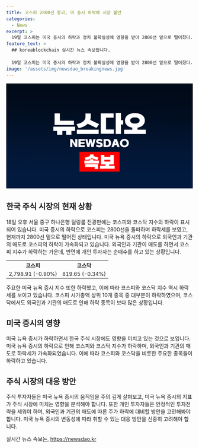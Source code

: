 ```yaml
---
title: 코스피 2800선 붕괴, 미 증시 하락에 시장 불안
categories:
  - News
excerpt: >
  19일 코스피는 미국 증시의 하락과 정치 불확실성에 영향을 받아 2800선 밑으로 떨어졌다. 외국인과 기관의 매도로 인해 하락세를 기록했으며, 뉴욕 증시와 연동된 코스피의 약세가 이어졌다. 주요 기업들의 주가는 대부분 하락하였고, 코스닥도 산업별로 혼조를 보였다. 외국인과 기관의 매도에 반해 개인은 순매수를 이어갔다.
feature_text: >
  ## koreablockchain 실시간 뉴스 속보입니다.

  19일 코스피는 미국 증시의 하락과 정치 불확실성에 영향을 받아 2800선 밑으로 떨어졌다. 외국인과 기관의 매도로 인해 하락세를 기록했으며, 뉴욕 증시와 연동된 코스피의 약세가 이어졌다. 주요 기업들의 주가는 대부분 하락하였고, 코스닥도 산업별로 혼조를 보였다. 외국인과 기관의 매도에 반해 개인은 순매수를 이어갔다.
image: '/assets/img/newsdao_breakingnews.jpg'
---
```


<p><img src="/assets/img/newsdao_breakingnews.jpg" alt="koreablockchain 속보" /></p>

<h2 data-ke-size="size26">한국 주식 시장의 현재 상황</h2>

<p data-ke-size="size16">18일 오후 서울 중구 하나은행 딜링룸 전광판에는 코스피와 코스닥 지수의 하락이 표시되어 있습니다. 미국 증시의 하락으로 코스피는 2800선을 돌파하며 하락세를 보였고, 현재까지 2800선 밑으로 떨어진 상태입니다. 미국 뉴욕 증시의 하락으로 외국인과 기관의 매도로 코스피의 하락이 가속화되고 있습니다. 외국인과 기관이 매도를 하면서 코스피 지수가 하락하는 가운데, 반면에 개인 투자자는 순매수를 하고 있는 상황입니다.</p>

<table>
    <tr>
        <td style="text-align: center; height: 17px;"><b>코스피</b></td>
        <td style="text-align: center; height: 17px;"><b>코스닥</b></td>
    </tr>
    <tr>
        <td style="text-align: center; height: 17px;">2,798.91 (-0.90%)</td>
        <td style="text-align: center; height: 17px;">819.65 (-0.34%)</td>
    </tr>
</table>

<p data-ke-size="size16">주요한 미국 뉴욕 증시 지수 또한 하락했고, 이에 따라 코스피와 코스닥 지수 역시 하락세를 보이고 있습니다. 코스피 시가총액 상위 10개 종목 중 대부분이 하락하였으며, 코스닥에서도 외국인과 기관의 매도로 인해 하락 종목이 보다 많은 상황입니다.</p>

<h2 data-ke-size="size26">미국 증시의 영향</h2>

<p data-ke-size="size16">미국 뉴욕 증시가 하락하면서 한국 주식 시장에도 영향을 미치고 있는 것으로 보입니다. 미국 뉴욕 증시의 하락으로 인해 코스피와 코스닥 지수가 하락하며, 외국인과 기관의 매도로 하락세가 가속화되었습니다. 이에 따라 코스피와 코스닥을 비롯한 주요한 종목들이 하락하고 있습니다.</p>

<h2 data-ke-size="size26">주식 시장의 대응 방안</h2>

<p data-ke-size="size16">주식 투자자들은 미국 뉴욕 증시의 움직임을 주의 깊게 살펴보고, 미국 뉴욕 증시의 지표가 주식 시장에 미치는 영향을 분석해야 합니다. 또한 개인 투자자들은 안정적인 투자전략을 세워야 하며, 외국인과 기관의 매도에 따른 주가 하락에 대비할 방안을 고민해봐야 합니다. 미국 뉴욕 증시의 변동성에 따라 취할 수 있는 대응 방안을 신중히 고려해야 합니다.</p>
실시간 뉴스 속보는, <a href="https://newsdao.kr" rel="dofollow">https://newsdao.kr</a>


